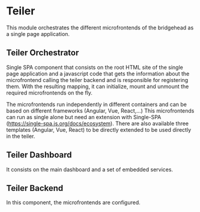 # Teiler
This module orchestrates the different microfrontends of the bridgehead as a single page application.  

## Teiler Orchestrator
Single SPA component that consists on the root HTML site of the single page application and a javascript code that
gets the information about the microfrontend calling the teiler backend and is responsible for registering them. With the
resulting mapping, it can initialize, mount and unmount the required microfrontends on the fly. 

The microfrontends run independently in different containers and can be based on different frameworks (Angular, Vue, React,...)
This microfrontends can run as single alone but need an extension with Single-SPA (https://single-spa.js.org/docs/ecosystem).
There are also available three templates (Angular, Vue, React) to be directly extended to be used directly in the teiler.

## Teiler Dashboard
It consists on the main dashboard and a set of embedded services. 

## Teiler Backend
In this component, the microfrontends are configured.
